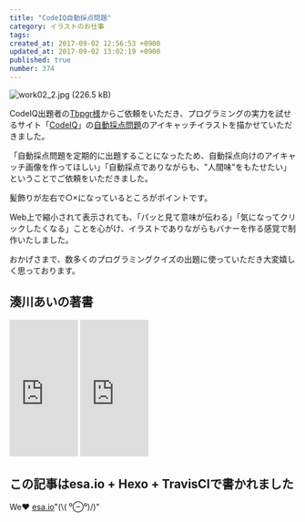 ```yaml
---
title: "CodeIQ自動採点問題"
category: イラストのお仕事
tags: 
created_at: 2017-09-02 12:56:53 +0900
updated_at: 2017-09-02 13:02:19 +0900
published: true
number: 374
---
```


![work02_2.jpg (226.5 kB)](https://img.esa.io/uploads/production/attachments/3412/2017/09/02/7092/03d6c31a-e118-41fb-9c86-3c55831630c9.jpg)

CodeIQ出題者の<a href="http://tbpgr.hatenablog.com/" target="_blank">Tbpgr様</a>からご依頼をいただき、プログラミングの実力を試せるサイト「<a href="https://codeiq.jp/" target="_blank">CodeIQ</a>」の<a href="https://codeiq.jp/q/1705" target="_blank">自動採点問題</a>のアイキャッチイラストを描かせていただきました。

<!-- more -->

「自動採点問題を定期的に出題することになったため、自動採点向けのアイキャッチ画像を作ってほしい」「自動採点でありながらも、"人間味"をもたせたい」ということでご依頼をいただきました。

髪飾りが左右で○×になっているところがポイントです。

Web上で縮小されて表示されても、「パッと見て意味が伝わる」「気になってクリックしたくなる」ことを心がけ、イラストでありながらもバナーを作る感覚で制作いたしました。

おかげさまで、数多くのプログラミングクイズの出題に使っていただき大変嬉しく思っております。

## 湊川あいの著書
<iframe style="width:120px;height:240px;" marginwidth="0" marginheight="0" scrolling="no" frameborder="0" src="https://rcm-fe.amazon-adsystem.com/e/cm?ref=qf_sp_asin_til&t=cam51p-22&m=amazon&o=9&p=8&l=as1&IS1=1&detail=1&asins=4863542178&linkId=0cc06e7d54d674b86a3301d4b46a4e7b&bc1=ffffff&lt1=_top&fc1=333333&lc1=0066c0&bg1=ffffff&f=ifr">
    </iframe>

<iframe style="width:120px;height:240px;" marginwidth="0" marginheight="0" scrolling="no" frameborder="0" src="https://rcm-fe.amazon-adsystem.com/e/cm?ref=tf_til&t=cam51p-22&m=amazon&o=9&p=8&l=as1&IS1=1&detail=1&asins=4863541945&linkId=7ccf8718bd5ba2655e306d1fc87fe62d&bc1=ffffff&lt1=_top&fc1=333333&lc1=0066c0&bg1=ffffff&f=ifr">
    </iframe>

## この記事はesa.io + Hexo + TravisCIで書かれました
We❤️  [esa.io](https://esa.io/)"(\\( ⁰⊖⁰)/)"
